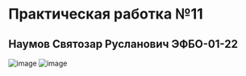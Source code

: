 # Практическая работка №11
## Наумов Святозар Русланович ЭФБО-01-22
![image](https://github.com/user-attachments/assets/a03c7b7e-16b1-447d-b041-b15e7124cfdb)
![image](https://github.com/user-attachments/assets/3eafc0f3-5f50-4406-a6d0-a4503badc541)
